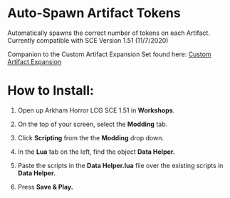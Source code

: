 # Auto-Spawn Artifact Tokens

Automatically spawns the correct number of tokens on each Artifact. Currently compatible with SCE Version 1.51 (11/7/2020)

Companion to the Custom Artifact Expansion Set found here: [Custom Artifact Expansion](https://steamcommunity.com/sharedfiles/filedetails/?id=2305325159)

<h1> How to Install: </h1>

1. Open up Arkham Horror LCG SCE 1.51 in <b>Workshops</b>.

2. On the top of your screen, select the <b>Modding</b> tab.

3. Click <b>Scripting</b> from the the <b>Modding</b> drop down.

4. In the <b>Lua</b> tab on the left, find the object <b>Data Helper.</b>

5. Paste the scripts in the <b>Data Helper.lua</b> file over the existing scripts in <b>Data Helper.</b>

6. Press <b>Save & Play.</b>

